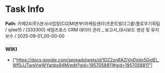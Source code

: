 # Task Info

**Path:** 카페24(주)\본사사업장\[CG]MI본부\마케팅센터\프론트빌더그룹\플로우기획팀 / sjlee15 / [333300] 세일즈포스 CRM 데이터 관리 _ 보고서_대시보드 생성 및 유지보수 / 2025-09-01_00-00-00

### WIKI
- ["https://docs.google.com/spreadsheets/d/1DZ2xnRAZjVnDjpIo5GolEl_Wf0JJTarsVwWYanbs94M/edit?gid=1957058811#gid=1957058811"]

